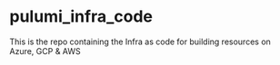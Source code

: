 # pulumi_infra_code
This is the repo containing the Infra as code for building resources on Azure, GCP &amp; AWS

